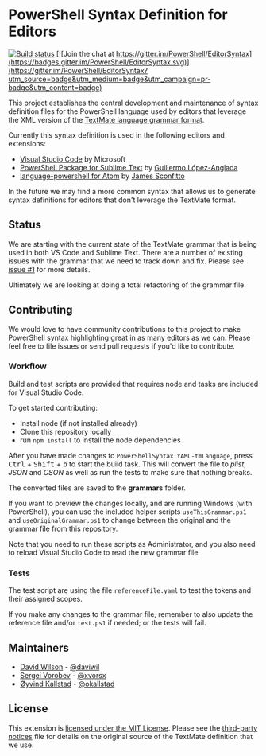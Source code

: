 # PowerShell Syntax Definition for Editors

[![Build status](https://ci.appveyor.com/api/projects/status/yhplne0es74doruv/branch/master?svg=true)](https://ci.appveyor.com/project/PowerShell/editorsyntax/branch/master)
[![Join the chat at https://gitter.im/PowerShell/EditorSyntax](https://badges.gitter.im/PowerShell/EditorSyntax.svg)](https://gitter.im/PowerShell/EditorSyntax?utm_source=badge&utm_medium=badge&utm_campaign=pr-badge&utm_content=badge)

This project establishes the central development and maintenance of syntax definition
files for the PowerShell language used by editors that leverage the XML version of the
[TextMate language grammar format](http://manual.macromates.com/en/language_grammars).

Currently this syntax definition is used in the following editors and extensions:

- [Visual Studio Code](https://github.com/Microsoft/vscode) by Microsoft
- [PowerShell Package for Sublime Text](https://github.com/SublimeText/PowerShell) by [Guillermo López-Anglada](https://github.com/guillermooo)
- [language-powershell for Atom](https://github.com/jugglingnutcase/language-powershell) by [James Sconfitto](https://github.com/jugglingnutcase/)

In the future we may find a more common syntax that allows us to generate syntax
definitions for editors that don't leverage the TextMate format.

## Status

We are starting with the current state of the TextMate grammar that is being used in
both VS Code and Sublime Text.  There are a number of existing issues with the grammar
that we need to track down and fix.  Please see [issue #1](https://github.com/PowerShell/EditorSyntax/issues/1)
for more details.

Ultimately we are looking at doing a total refactoring of the grammar file.

## Contributing

We would love to have community contributions to this project to make PowerShell syntax
highlighting great in as many editors as we can.  Please feel free to file issues or
send pull requests if you'd like to contribute.

### Workflow

Build and test scripts are provided that requires node and tasks are included for Visual Studio Code.

To get started contributing:

- Install node (if not installed already)
- Clone this repository locally
- run ``npm install`` to install the node dependencies

After you have made changes to ``PowerShellSyntax.YAML-tmLanguage``, press <kbd>Ctrl</kbd> + <kbd>Shift</kbd> + <kbd>b</kbd> to start the build task. This will convert the file to _plist_, _JSON_ and _CSON_ as well as run the tests to make sure that nothing breaks.

The converted files are saved to the **grammars** folder.

If you want to preview the changes locally, and are running Windows (with PowerShell), you can use the included helper scripts ``useThisGrammar.ps1`` and ``useOriginalGrammar.ps1`` to change between the original and the grammar file from this repository.

Note that you need to run these scripts as Administrator, and you also need to reload Visual Studio Code to read the new grammar file.

### Tests

The test script are using the file ``referenceFile.yaml`` to test the tokens and their assigned scopes.

If you make any changes to the grammar file, remember to also update the reference file and/or ``test.ps1`` if needed; or the tests will fail.

## Maintainers

- [David Wilson](https://github.com/daviwil) - [@daviwil](http://twitter.com/daviwil)
- [Sergei Vorobev](https://github.com/vors) - [@xvorsx](https://twitter.com/xvorsx)
- [Øyvind Kallstad](https://github.com/gravejester) - [@okallstad](https://twitter.com/okallstad)

## License

This extension is [licensed under the MIT License](LICENSE).  Please see the
[third-party notices](Third%20Party%20Notices.txt) file for details on the original
source of the TextMate definition that we use.